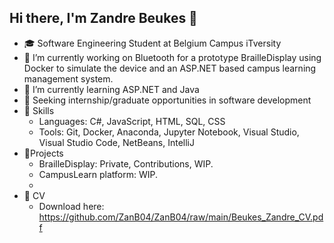 ## Hi there, I'm Zandre Beukes 👋


- 🎓 Software Engineering Student at Belgium Campus iTversity 
- 🔭 I’m currently working on Bluetooth for a prototype BrailleDisplay using Docker to simulate the device and an ASP.NET based campus learning management system.
- 🌱 I’m currently learning ASP.NET and Java
- 💼 Seeking internship/graduate opportunities in software development
- 🚀 Skills
  - Languages: C#, JavaScript, HTML, SQL, CSS
  - Tools: Git, Docker, Anaconda, Jupyter Notebook, Visual Studio, Visual Studio Code, NetBeans, IntelliJ
- 📂Projects
  - BrailleDisplay: Private, Contributions, WIP.
  - CampusLearn platform: WIP.
  - 
- 📄 CV
  - Download here: https://github.com/ZanB04/ZanB04/raw/main/Beukes_Zandre_CV.pdf
